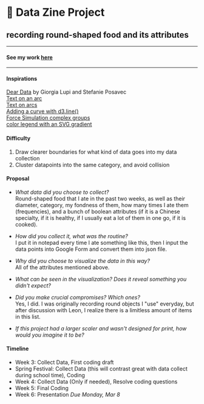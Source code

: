 # 🍊 Data Zine Project

## recording round-shaped food and its attributes

---

#### See my work [here](https://zoexiao0516.github.io/cdv-student/projects/data-zine/cover.html)

---

#### Inspirations
[Dear Data](https://docs.google.com/spreadsheets/d/1PTTTbewj2zsqgztBhNZKB2ipunpI7jiok2tmm_kfhXE/edit#gid=0) by Giorgia Lupi and Stefanie Posavec<br/>
[Text on an arc](http://bl.ocks.org/nbremer/bf3d285e48189507e0ea)<br/>
[Text on arcs](https://www.visualcinnamon.com/2015/09/placing-text-on-arcs/)<br/>
[Adding a curve with d3.line()](https://www.d3-graph-gallery.com/graph/shape.html#mysegment)<br/>
[Force Simulation complex groups](https://bl.ocks.org/denisemauldin/e0a0c232f7a7f665fca87f395501049a)<br/>
[color legend with an SVG gradient](https://www.visualcinnamon.com/2016/05/smooth-color-legend-d3-svg-gradient/)

#### Difficulty
1. Draw clearer boundaries for what kind of data goes into my data collection
1. Cluster datapoints into the same category, and avoid collision

#### Proposal
- *What data did you choose to collect?*<br/>
  Round-shaped food that I ate in the past two weeks, as well as their diameter, category, my fondness of them, how many times I ate them (frequencies), and a bunch of boolean attributes (if it is a Chinese specialty, if it is healthy, if I usually eat a lot of them in one go, if it is cooked).

- *How did you collect it, what was the routine?*<br/>
  I put it in notepad every time I ate something like this, then I input the data points into Google Form and convert them into json file.

- *Why did you choose to visualize the data in this way?*<br/>
All of the attributes mentioned above.

- *What can be seen in the visualization? Does it reveal something you didn't expect?*<br/>

- *Did you make crucial compromises? Which ones?*<br/>
Yes, I did. I was originally recording round objects I "use" everyday, but after discussion with Leon, I realize there is a limitless amount of items in this list.

- *If this project had a larger scaler and wasn't designed for print, how would you imagine it to be?*

#### Timeline
- Week 3: Collect Data, First coding draft
- Spring Festival: Collect Data (this will contrast great with data collect during school time), Coding
- Week 4: Collect Data (Only if needed), Resolve coding questions
- Week 5: Final Coding
- Week 6: Presentation
*Due Monday, Mar 8*
